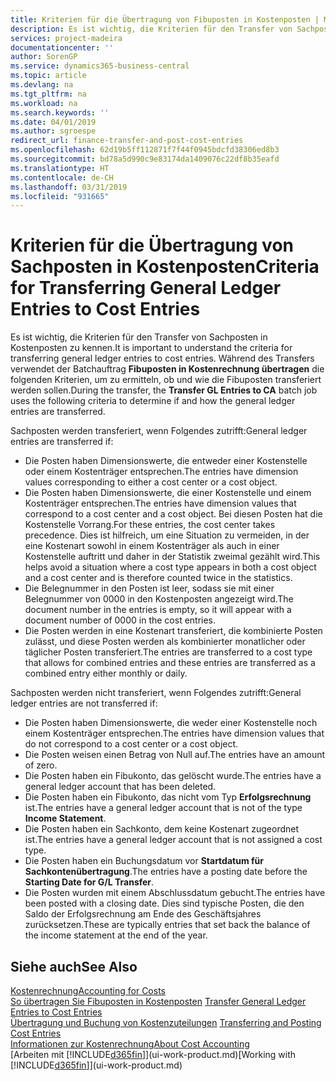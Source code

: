 ```yaml
---
title: Kriterien für die Übertragung von Fibuposten in Kostenposten | Microsoft Docs
description: Es ist wichtig, die Kriterien für den Transfer von Sachposten in Kostenposten zu kennen. Während des Transfers verwendet der Batchauftrag **Fibuposten in Kostenrechnung übertragen** die folgenden Kriterien, um zu ermitteln, ob und wie die Fibuposten transferiert werden sollen.
services: project-madeira
documentationcenter: ''
author: SorenGP
ms.service: dynamics365-business-central
ms.topic: article
ms.devlang: na
ms.tgt_pltfrm: na
ms.workload: na
ms.search.keywords: ''
ms.date: 04/01/2019
ms.author: sgroespe
redirect_url: finance-transfer-and-post-cost-entries
ms.openlocfilehash: 62d19b5ff112871f7f44f0945bdcfd38306ed8b3
ms.sourcegitcommit: bd78a5d990c9e83174da1409076c22df8b35eafd
ms.translationtype: HT
ms.contentlocale: de-CH
ms.lasthandoff: 03/31/2019
ms.locfileid: "931665"
---
```

# <a name="criteria-for-transferring-general-ledger-entries-to-cost-entries"></a><span data-ttu-id="9b61e-104">Kriterien für die Übertragung von Sachposten in Kostenposten</span><span class="sxs-lookup"><span data-stu-id="9b61e-104">Criteria for Transferring General Ledger Entries to Cost Entries</span></span>
<span data-ttu-id="9b61e-105">Es ist wichtig, die Kriterien für den Transfer von Sachposten in Kostenposten zu kennen.</span><span class="sxs-lookup"><span data-stu-id="9b61e-105">It is important to understand the criteria for transferring general ledger entries to cost entries.</span></span> <span data-ttu-id="9b61e-106">Während des Transfers verwendet der Batchauftrag **Fibuposten in Kostenrechnung übertragen** die folgenden Kriterien, um zu ermitteln, ob und wie die Fibuposten transferiert werden sollen.</span><span class="sxs-lookup"><span data-stu-id="9b61e-106">During the transfer, the **Transfer GL Entries to CA** batch job uses the following criteria to determine if and how the general ledger entries are transferred.</span></span>  

<span data-ttu-id="9b61e-107">Sachposten werden transferiert, wenn Folgendes zutrifft:</span><span class="sxs-lookup"><span data-stu-id="9b61e-107">General ledger entries are transferred if:</span></span>  

-   <span data-ttu-id="9b61e-108">Die Posten haben Dimensionswerte, die entweder einer Kostenstelle oder einem Kostenträger entsprechen.</span><span class="sxs-lookup"><span data-stu-id="9b61e-108">The entries have dimension values corresponding to either a cost center or a cost object.</span></span>  
-   <span data-ttu-id="9b61e-109">Die Posten haben Dimensionswerte, die einer Kostenstelle und einem Kostenträger entsprechen.</span><span class="sxs-lookup"><span data-stu-id="9b61e-109">The entries have dimension values that correspond to a cost center and a cost object.</span></span> <span data-ttu-id="9b61e-110">Bei diesen Posten hat die Kostenstelle Vorrang.</span><span class="sxs-lookup"><span data-stu-id="9b61e-110">For these entries, the cost center takes precedence.</span></span> <span data-ttu-id="9b61e-111">Dies ist hilfreich, um eine Situation zu vermeiden, in der eine Kostenart sowohl in einem Kostenträger als auch in einer Kostenstelle auftritt und daher in der Statistik zweimal gezählt wird.</span><span class="sxs-lookup"><span data-stu-id="9b61e-111">This helps avoid a situation where a cost type appears in both a cost object and a cost center and is therefore counted twice in the statistics.</span></span>  
-   <span data-ttu-id="9b61e-112">Die Belegnummer in den Posten ist leer, sodass sie mit einer Belegnummer von 0000 in den Kostenposten angezeigt wird.</span><span class="sxs-lookup"><span data-stu-id="9b61e-112">The document number in the entries is empty, so it will appear with a document number of 0000 in the cost entries.</span></span>  
-   <span data-ttu-id="9b61e-113">Die Posten werden in eine Kostenart transferiert, die kombinierte Posten zulässt, und diese Posten werden als kombinierter monatlicher oder täglicher Posten transferiert.</span><span class="sxs-lookup"><span data-stu-id="9b61e-113">The entries are transferred to a cost type that allows for combined entries and these entries are transferred as a combined entry either monthly or daily.</span></span>  

<span data-ttu-id="9b61e-114">Sachposten werden nicht transferiert, wenn Folgendes zutrifft:</span><span class="sxs-lookup"><span data-stu-id="9b61e-114">General ledger entries are not transferred if:</span></span>  

-   <span data-ttu-id="9b61e-115">Die Posten haben Dimensionswerte, die weder einer Kostenstelle noch einem Kostenträger entsprechen.</span><span class="sxs-lookup"><span data-stu-id="9b61e-115">The entries have dimension values that do not correspond to a cost center or a cost object.</span></span>  
-   <span data-ttu-id="9b61e-116">Die Posten weisen einen Betrag von Null auf.</span><span class="sxs-lookup"><span data-stu-id="9b61e-116">The entries have an amount of zero.</span></span>  
-   <span data-ttu-id="9b61e-117">Die Posten haben ein Fibukonto, das gelöscht wurde.</span><span class="sxs-lookup"><span data-stu-id="9b61e-117">The entries have a general ledger account that has been deleted.</span></span>  
-   <span data-ttu-id="9b61e-118">Die Posten haben ein Fibukonto, das nicht vom Typ **Erfolgsrechnung** ist.</span><span class="sxs-lookup"><span data-stu-id="9b61e-118">The entries have a general ledger account that is not of the type **Income Statement**.</span></span>  
-   <span data-ttu-id="9b61e-119">Die Posten haben ein Sachkonto, dem keine Kostenart zugeordnet ist.</span><span class="sxs-lookup"><span data-stu-id="9b61e-119">The entries have a general ledger account that is not assigned a cost type.</span></span>  
-   <span data-ttu-id="9b61e-120">Die Posten haben ein Buchungsdatum vor **Startdatum für Sachkontenübertragung**.</span><span class="sxs-lookup"><span data-stu-id="9b61e-120">The entries have a posting date before the **Starting Date for G/L Transfer**.</span></span>  
-   <span data-ttu-id="9b61e-121">Die Posten wurden mit einem Abschlussdatum gebucht.</span><span class="sxs-lookup"><span data-stu-id="9b61e-121">The entries have been posted with a closing date.</span></span> <span data-ttu-id="9b61e-122">Dies sind typische Posten, die den Saldo der Erfolgsrechnung am Ende des Geschäftsjahres zurücksetzen.</span><span class="sxs-lookup"><span data-stu-id="9b61e-122">These are typically entries that set back the balance of the income statement at the end of the year.</span></span>  

## <a name="see-also"></a><span data-ttu-id="9b61e-123">Siehe auch</span><span class="sxs-lookup"><span data-stu-id="9b61e-123">See Also</span></span>  
[<span data-ttu-id="9b61e-124">Kostenrechnung</span><span class="sxs-lookup"><span data-stu-id="9b61e-124">Accounting for Costs</span></span>](finance-manage-cost-accounting.md)  
 <span data-ttu-id="9b61e-125">[So übertragen Sie Fibuposten in Kostenposten](finance-how-to-transfer-general-ledger-entries-to-cost-entries.md) </span><span class="sxs-lookup"><span data-stu-id="9b61e-125">[Transfer General Ledger Entries to Cost Entries](finance-how-to-transfer-general-ledger-entries-to-cost-entries.md) </span></span>  
 <span data-ttu-id="9b61e-126">[Übertragung und Buchung von Kostenzuteilungen](finance-transfer-and-post-cost-entries.md) </span><span class="sxs-lookup"><span data-stu-id="9b61e-126">[Transferring and Posting Cost Entries](finance-transfer-and-post-cost-entries.md) </span></span>  
 [<span data-ttu-id="9b61e-127">Informationen zur Kostenrechnung</span><span class="sxs-lookup"><span data-stu-id="9b61e-127">About Cost Accounting</span></span>](finance-about-cost-accounting.md)  
 <span data-ttu-id="9b61e-128">[Arbeiten mit [!INCLUDE[d365fin](includes/d365fin_md.md)]](ui-work-product.md)</span><span class="sxs-lookup"><span data-stu-id="9b61e-128">[Working with [!INCLUDE[d365fin](includes/d365fin_md.md)]](ui-work-product.md)</span></span>
